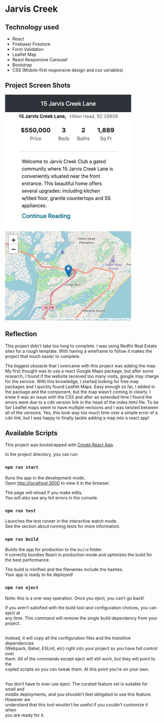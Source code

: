 
# Jarvis Creek


## Technology used
- React
- Firebase/ Firestore
- Form Validation
- Leaflet Map
- React Responsive Carousel
- Bootstrap
- CSS (Mobile-first responsive design and css variables)


## Project Screen Shots

![home page screenshot](src/Assets/home_page.jpg)



## Reflection

This project didn't take too long to complete. I was using Redfin Real Estate sites for a rough template. With having a wireframe to follow it makes the project that much easier to complete. 
<br />

The biggest obstacle that I overcame with this project was adding the map. My first thought was to use a react Google Maps package, but after some research, I found if the website received too many visits, google may charge for the service. With this knowledge, I started looking for free map packages and I quickly found Leaflet Maps. Easy enough so far, I added in the package and the component, but the map wasn't coming in clearly. I knew it was an issue with the CSS and after an extended time I found the errors were due to a cdn version link in the head of the index.html file. To be fair Leaflet maps seem to have multiple revisions and I was twisted between all of the versions. Yes, this took way too much time over a simple error of a cdn link, but I was happy to finally tackle adding a map into a react app! 
<br />




## Available Scripts
This project was bootstrapped with [Create React App](https://github.com/facebook/create-react-app).


In the project directory, you can run:

### `npm run start`

Runs the app in the development mode.<br />
Open [http://localhost:3000](http://localhost:3000) to view it in the browser.

The page will reload if you make edits.<br />
You will also see any lint errors in the console.

### `npm run test`
Launches the test runner in the interactive watch mode.<br />
See the section about running tests for more information.


### `npm run build`

Builds the app for production to the `build` folder.<br />
It correctly bundles React in production mode and optimizes the build for the best performance.

The build is minified and the filenames include the hashes.<br />
Your app is ready to be deployed!

### `npm run eject`


Note: this is a one-way operation. Once you eject, you can’t go back!<br />

If you aren’t satisfied with the build tool and configuration choices, you can eject at<br /> any time. This command will remove the single build dependency from your project.<br /><br />

Instead, it will copy all the configuration files and the transitive dependencies<br /> (Webpack, Babel, ESLint, etc) right into your project so you have full control over <br />them. All of the commands except eject will still work, but they will point to the<br /> copied scripts so you can tweak them. At this point you’re on your own.<br /><br />

You don’t have to ever use eject. The curated feature set is suitable for small and<br /> middle deployments, and you shouldn’t feel obligated to use this feature. However we<br /> understand that this tool wouldn’t be useful if you couldn’t customize it when<br /> you are ready for it.<br /><br />

